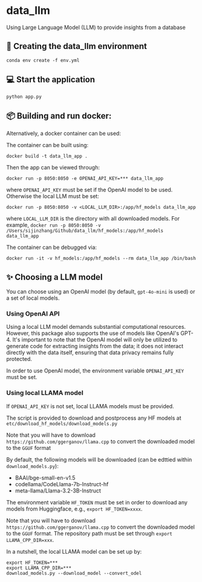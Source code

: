 # data_llm

Using Large Language Model (LLM) to provide insights from a database

##  📖 Creating the data_llm environment
```
conda env create -f env.yml
```

## 💻 Start the application
```
python app.py
```

## 📦 Building and run docker:
Alternatively, a docker container can be used:

The container can be built using:
```
docker build -t data_llm_app .
```

Then the app can be viewed through:
```
docker run -p 8050:8050 -e OPENAI_API_KEY=*** data_llm_app
```
where `OPENAI_API_KEY` must be set if the OpenAI model to be used. Otherwise the local LLM must be set:
```
docker run -p 8050:8050 -v <LOCAL_LLM_DIR>:/app/hf_models data_llm_app
```
where `LOCAL_LLM_DIR` is the directory with all downloaded models. For example, `docker run -p 8050:8050 -v /Users/sijinzhang/Github/data_llm/hf_models:/app/hf_models data_llm_app`

The container can be debugged via: 
```
docker run -it -v hf_models:/app/hf_models --rm data_llm_app /bin/bash
```

## ✨ Choosing a LLM model
You can choose using an OpenAI model (by default, `gpt-4o-mini` is used) or a set of local models.

### Using OpenAI API
Using a local LLM model demands substantial computational resources. However, this package also supports the use of models like OpenAI's GPT-4. It's important to note that the OpenAI model will only be utilized to generate code for extracting insights from the data; it does not interact directly with the data itself, ensuring that data privacy remains fully protected.

In order to use OpenAI model, the environment variable `OPENAI_API_KEY` must be set.

### Using local LLAMA model

If `OPENAI_API_KEY` is not set, local LLAMA models must be provided.

The script is provided to download and postprocess any HF models at ``etc/download_hf_models/download_models.py``

Note that you will have to download ``https://github.com/ggerganov/llama.cpp`` to convert the downloaded model to the `GGUF` format

By default, the following models will be downloaded (can be edttied within ``download_models.py``):

- BAAI/bge-small-en-v1.5
- codellama/CodeLlama-7b-Instruct-hf
- meta-llama/Llama-3.2-3B-Instruct

The environment variable ``HF_TOKEN`` must be set in order to download any models from Huggingface, e.g., ``export HF_TOKEN=xxxx``. 

Note that you will have to download ``https://github.com/ggerganov/llama.cpp`` to convert the downloaded model to the `GGUF` format. 
The repository path must be set through ``export LLAMA_CPP_DIR=xxx``.

In a nutshell, the local LLAMA model can be set up by:

```
export HF_TOKEN=***
export LLAMA_CPP_DIR=***
download_models.py --download_model --convert_odel
```
